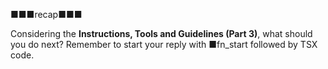 ■■■recap■■■

Considering the **Instructions, Tools and Guidelines (Part 3)**, what should you do next?
Remember to start your reply with ■fn_start followed by TSX code.
